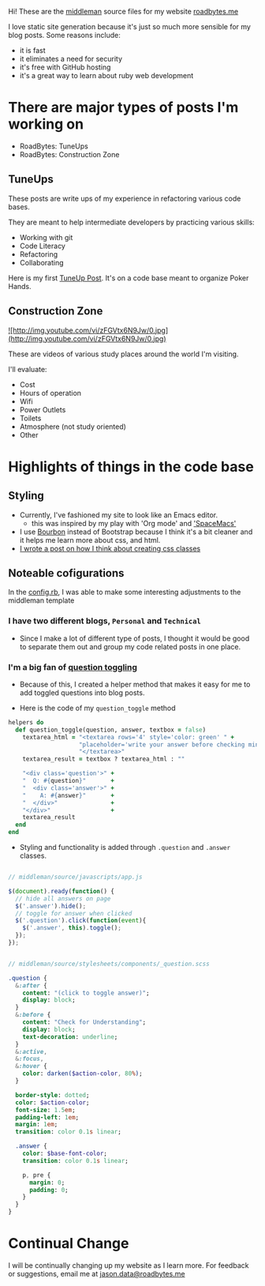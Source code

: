 Hi! These are the [middleman](https://middlemanapp.com)
source files for my website [roadbytes.me](http://roadbytes.me/)

I love static site generation because it's just so much more sensible for my
blog posts.  Some reasons include:

  * it is fast
  * it eliminates a need for security
  * it's free with GitHub hosting
  * it's a great way to learn about ruby web development

# There are major types of posts I'm working on

* RoadBytes: TuneUps
* RoadBytes: Construction Zone

## TuneUps

These posts are write ups of my experience in refactoring various code bases.

They are meant to help intermediate developers by practicing various skills:

* Working with git
* Code Literacy
* Refactoring
* Collaborating

Here is my first [TuneUp Post](http://roadbytes.me/technical/2016/09/08/tune-up-poker.html).  It's on a code base meant to organize Poker Hands.

## Construction Zone

<a href='https://www.youtube.com/watch?v=zFGVtx6N9Jw' target="_blank">
  ![http://img.youtube.com/vi/zFGVtx6N9Jw/0.jpg](http://img.youtube.com/vi/zFGVtx6N9Jw/0.jpg)
</a>

These are videos of various study places around the world I'm visiting.

I'll evaluate:

* Cost
* Hours of operation
* Wifi
* Power Outlets
* Toilets
* Atmosphere (not study oriented)
* Other

# Highlights of things in the code base

## Styling

* Currently, I've fashioned my site to look like an Emacs editor.
  * this was inspired by my play with 'Org mode' and ['SpaceMacs'](http://spacemacs.org/)
* I use [Bourbon](http://bourbon.io/) instead of Bootstrap because I think it's a bit cleaner and
  it helps me learn more about css, and html.
* [I wrote a post on how I think about creating css classes](http://roadbytes.me/technical/2016/07/19/organizing-my-stylesheets.html)

## Noteable cofigurations

In the [config.rb](https://github.com/RoadBytes/middleman/blob/master/config.rb),
I was able to make some interesting adjustments to the middleman template

### I have two different blogs, `Personal` and `Technical`

* Since I make a lot of different type of posts, I thought it would be good to
  separate them out and group my code related posts in one place.

### I'm a big fan of [question toggling](http://roadbytes.me/technical/2016/07/16/better-learning-with-question-toggling.html)

* Because of this, I created a helper method that makes it easy for me to add
  toggled questions into blog posts.

* Here is the code of my `question_toggle` method

~~~ ruby
helpers do
  def question_toggle(question, answer, textbox = false)
    textarea_html = "<textarea rows='4' style='color: green' " +
                    "placeholder='write your answer before checking mine'>" +
                    "</textarea>"
    textarea_result = textbox ? textarea_html : ""

    "<div class='question'>" +
    "  Q: #{question}"       +
    "  <div class='answer'>" +
    "    A: #{answer}"       +
    "  </div>"               +
    "</div>"                 +
    textarea_result
  end
end
~~~

* Styling and functionality is added through `.question` and `.answer` classes.

~~~ javascript

// middleman/source/javascripts/app.js

$(document).ready(function() {
  // hide all answers on page
  $('.answer').hide();
  // toggle for answer when clicked
  $('.question').click(function(event){
    $('.answer', this).toggle();
  });
});
~~~

~~~ sass

// middleman/source/stylesheets/components/_question.scss

.question {
  &:after {
    content: "(click to toggle answer)";
    display: block;
  }
  &:before {
    content: "Check for Understanding";
    display: block;
    text-decoration: underline;
  }
  &:active,
  &:focus,
  &:hover {
    color: darken($action-color, 80%);
  }

  border-style: dotted;
  color: $action-color;
  font-size: 1.5em;
  padding-left: 1em;
  margin: 1em;
  transition: color 0.1s linear;

  .answer {
    color: $base-font-color;
    transition: color 0.1s linear;

    p, pre {
      margin: 0;
      padding: 0;
    }
  }
}
~~~

# Continual Change

I will be continually changing up my website as I learn more.  For feedback or
suggestions, email me at jason.data@roadbytes.me
